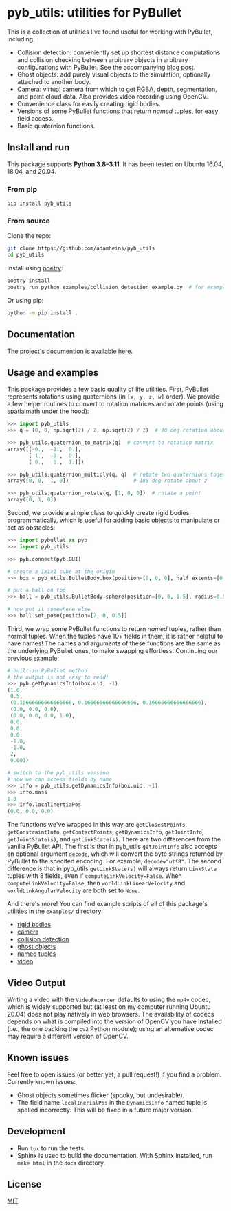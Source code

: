 # pyb_utils: utilities for PyBullet

This is a collection of utilities I've found useful for working with PyBullet,
including:
* Collision detection: conveniently set up shortest distance computations and
  collision checking between arbitrary objects in arbitrary configurations with
  PyBullet. See the accompanying [blog post](https://adamheins.com/blog/collision-detection-pybullet).
* Ghost objects: add purely visual objects to the simulation, optionally
  attached to another body.
* Camera: virtual camera from which to get RGBA, depth, segmentation, and point
  cloud data. Also provides video recording using OpenCV.
* Convenience class for easily creating rigid bodies.
* Versions of some PyBullet functions that return *named* tuples, for easy
  field access.
* Basic quaternion functions.

## Install and run
This package supports **Python 3.8–3.11**. It has been tested on Ubuntu 16.04,
18.04, and 20.04.

### From pip
```
pip install pyb_utils
```

### From source
Clone the repo:
```bash
git clone https://github.com/adamheins/pyb_utils
cd pyb_utils
```

Install using [poetry](https://python-poetry.org/):
```bash
poetry install
poetry run python examples/collision_detection_example.py  # for example
```

Or using pip:
```bash
python -m pip install .
```

## Documentation

The project's documention is available [here](https://pyb-utils.readthedocs.io).

## Usage and examples
This package provides a few basic quality of life utilities. First, PyBullet
represents rotations using quaternions (in `[x, y, z, w]` order). We provide a
few helper routines to convert to rotation matrices and rotate points (using
[spatialmath](https://github.com/bdaiinstitute/spatialmath-python) under the
hood):
```python
>>> import pyb_utils
>>> q = (0, 0, np.sqrt(2) / 2, np.sqrt(2) / 2)  # 90 deg rotation about z-axis

>>> pyb_utils.quaternion_to_matrix(q)  # convert to rotation matrix
array([[-0.,  -1.,  0.],
       [ 1.,  -0.,  0.],
       [ 0.,   0.,  1.]])

>>> pyb_utils.quaternion_multiply(q, q)  # rotate two quaternions together
array([0, 0, -1, 0])                     # 180 deg rotate about z

>>> pyb_utils.quaternion_rotate(q, [1, 0, 0])  # rotate a point
array([0, 1, 0])
```

Second, we provide a simple class to quickly create rigid bodies
programmatically, which is useful for adding basic objects to manipulate or act
as obstacles:
```python
>>> import pybullet as pyb
>>> import pyb_utils

>>> pyb.connect(pyb.GUI)

# create a 1x1x1 cube at the origin
>>> box = pyb_utils.BulletBody.box(position=[0, 0, 0], half_extents=[0.5, 0.5, 0.5])

# put a ball on top
>>> ball = pyb_utils.BulletBody.sphere(position=[0, 0, 1.5], radius=0.5)

# now put it somewhere else
>>> ball.set_pose(position=[2, 0, 0.5])
```

Third, we wrap some PyBullet functions to return *named* tuples, rather than
normal tuples. When the tuples have 10+ fields in them, it is rather helpful to
have names! The names and arguments of these functions are the same as the
underlying PyBullet ones, to make swapping effortless. Continuing our previous
example:
```python
# built-in PyBullet method
# the output is not easy to read!
>>> pyb.getDynamicsInfo(box.uid, -1)
(1.0,
 0.5,
 (0.16666666666666666, 0.16666666666666666, 0.16666666666666666),
 (0.0, 0.0, 0.0),
 (0.0, 0.0, 0.0, 1.0),
 0.0,
 0.0,
 0.0,
 -1.0,
 -1.0,
 2,
 0.001)

# switch to the pyb_utils version
# now we can access fields by name
>>> info = pyb_utils.getDynamicsInfo(box.uid, -1)
>>> info.mass
1.0
>>> info.localInertiaPos
(0.0, 0.0, 0.0)
```
The functions we've wrapped in this way are `getClosestPoints`,
`getConstraintInfo`, `getContactPoints`, `getDynamicsInfo`, `getJointInfo`,
`getJointState(s)`, and `getLinkState(s)`. There are two differences from the
vanilla PyBullet API. The first is that in pyb_utils `getJointInfo` also
accepts an optional argument `decode`, which will convert the byte strings
returned by PyBullet to the specifed encoding. For example, `decode="utf8"`.
The second difference is that in pyb_utils `getLinkState(s)` will always return
`LinkState` tuples with 8 fields, even if `computeLinkVelocity=False`. When
`computeLinkVelocity=False`, then `worldLinkLinearVelocity` and
`worldLinkAngularVelocity` are both set to `None`.

And there's more! You can find example scripts of all of this package's
utilities in the `examples/` directory:

* [rigid bodies](examples/bodies_example.py)
* [camera](examples/camera_example.py)
* [collision detection](examples/collision_detection_example.py)
* [ghost objects](examples/ghost_object_example.py)
* [named tuples](examples/named_tuples_example.py)
* [video](examples/video_example.py)

## Video Output
Writing a video with the `VideoRecorder` defaults to using the `mp4v` codec,
which is widely supported but (at least on my computer running Ubuntu 20.04)
does not play natively in web browsers. The availability of codecs depends on
what is compiled into the version of OpenCV you have installed (i.e., the one
backing the `cv2` Python module); using an alternative codec may require a
different version of OpenCV.

## Known issues
Feel free to open issues (or better yet, a pull request!) if you find a
problem. Currently known issues:

* Ghost objects sometimes flicker (spooky, but undesirable).
* The field name `localInerialPos` in the `DynamicsInfo` named tuple is spelled
  incorrectly. This will be fixed in a future major version.

## Development
* Run `tox` to run the tests.
* Sphinx is used to build the documentation. With Sphinx installed, run `make
  html` in the `docs` directory.

## License
[MIT](https://github.com/adamheins/pyb_utils/blob/main/LICENSE)
